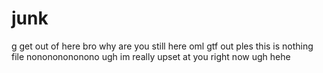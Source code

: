 # junk

g
get out of here
bro
why
are you
still here
oml gtf out
ples
this is nothing file
nonononononono
ugh
im really
upset
at you
right now
ugh hehe
